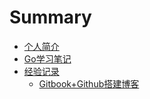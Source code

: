 # Summary

* [个人简介](content/README.md)
* [Go学习笔记](content/md/go/README.md)
* [经验记录](content/md/record/README.md)
	* [Gitbook+Github搭建博客](content/md/record/gitbook.md)
